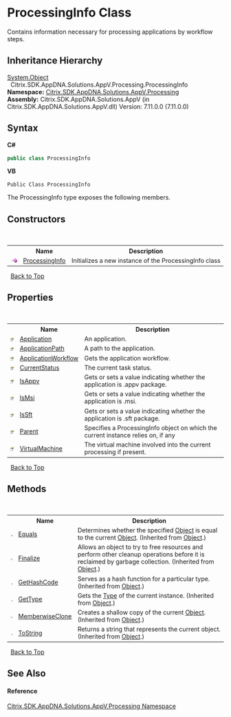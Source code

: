 # ProcessingInfo Class
 

Contains information necessary for processing applications by workflow steps.


## Inheritance Hierarchy
<a href="http://msdn2.microsoft.com/en-us/library/e5kfa45b" target="_blank">System.Object</a><br />&nbsp;&nbsp;Citrix.SDK.AppDNA.Solutions.AppV.Processing.ProcessingInfo<br />
**Namespace:**&nbsp;<a href="e89d7bb5-69e7-7aff-5732-d06b09ac746d">Citrix.SDK.AppDNA.Solutions.AppV.Processing</a><br />**Assembly:**&nbsp;Citrix.SDK.AppDNA.Solutions.AppV (in Citrix.SDK.AppDNA.Solutions.AppV.dll) Version: 7.11.0.0 (7.11.0.0)

## Syntax

**C#**
```csharp
public class ProcessingInfo
```

**VB**
```vbnet
Public Class ProcessingInfo
```

The ProcessingInfo type exposes the following members.


## Constructors
&nbsp;<table><tr><th></th><th>Name</th><th>Description</th></tr><tr><td>![Public method](media/pubmethod.gif "Public method")</td><td><a href="d76f2264-bbce-9bf0-6be1-2bb2162057bd">ProcessingInfo</a></td><td>
Initializes a new instance of the ProcessingInfo class</td></tr></table>&nbsp;
<a href="#processinginfo-class">Back to Top</a>

## Properties
&nbsp;<table><tr><th></th><th>Name</th><th>Description</th></tr><tr><td>![Public property](media/pubproperty.gif "Public property")</td><td><a href="62d04e95-4c9d-a235-4f65-97aca0a43c38">Application</a></td><td>
An application.</td></tr><tr><td>![Public property](media/pubproperty.gif "Public property")</td><td><a href="aab2916b-865b-df14-9134-f5127436026a">ApplicationPath</a></td><td>
A path to the application.</td></tr><tr><td>![Public property](media/pubproperty.gif "Public property")</td><td><a href="2785fe28-7c74-0285-b66e-84fe13a8ad95">ApplicationWorkflow</a></td><td>
Gets the application workflow.</td></tr><tr><td>![Public property](media/pubproperty.gif "Public property")</td><td><a href="ed09a90a-4f33-03b2-2906-b9b34cc64b12">CurrentStatus</a></td><td>
The current task status.</td></tr><tr><td>![Public property](media/pubproperty.gif "Public property")</td><td><a href="d844517e-7997-1eab-d529-784039e8b317">IsAppv</a></td><td>
Gets or sets a value indicating whether the application is .appv package.</td></tr><tr><td>![Public property](media/pubproperty.gif "Public property")</td><td><a href="c023c3dd-b224-9efb-e560-fbf0b6a6694f">IsMsi</a></td><td>
Gets or sets a value indicating whether the application is .msi.</td></tr><tr><td>![Public property](media/pubproperty.gif "Public property")</td><td><a href="9b901847-f290-9ae9-5515-d8e3c148b349">IsSft</a></td><td>
Gets or sets a value indicating whether the application is .sft package.</td></tr><tr><td>![Public property](media/pubproperty.gif "Public property")</td><td><a href="1986a6eb-2eb0-7d5c-6c48-7a5a7b50a56a">Parent</a></td><td>
Specifies a ProcessingInfo object on which the current instance relies on, if any</td></tr><tr><td>![Public property](media/pubproperty.gif "Public property")</td><td><a href="9b758e68-9528-8cf0-fb2e-42f5fcf47e4f">VirtualMachine</a></td><td>
The virtual machine involved into the current processing if present.</td></tr></table>&nbsp;
<a href="#processinginfo-class">Back to Top</a>

## Methods
&nbsp;<table><tr><th></th><th>Name</th><th>Description</th></tr><tr><td>![Public method](media/pubmethod.gif "Public method")</td><td><a href="http://msdn2.microsoft.com/en-us/library/bsc2ak47" target="_blank">Equals</a></td><td>
Determines whether the specified <a href="http://msdn2.microsoft.com/en-us/library/e5kfa45b" target="_blank">Object</a> is equal to the current <a href="http://msdn2.microsoft.com/en-us/library/e5kfa45b" target="_blank">Object</a>.
 (Inherited from <a href="http://msdn2.microsoft.com/en-us/library/e5kfa45b" target="_blank">Object</a>.)</td></tr><tr><td>![Protected method](media/protmethod.gif "Protected method")</td><td><a href="http://msdn2.microsoft.com/en-us/library/4k87zsw7" target="_blank">Finalize</a></td><td>
Allows an object to try to free resources and perform other cleanup operations before it is reclaimed by garbage collection.
 (Inherited from <a href="http://msdn2.microsoft.com/en-us/library/e5kfa45b" target="_blank">Object</a>.)</td></tr><tr><td>![Public method](media/pubmethod.gif "Public method")</td><td><a href="http://msdn2.microsoft.com/en-us/library/zdee4b3y" target="_blank">GetHashCode</a></td><td>
Serves as a hash function for a particular type.
 (Inherited from <a href="http://msdn2.microsoft.com/en-us/library/e5kfa45b" target="_blank">Object</a>.)</td></tr><tr><td>![Public method](media/pubmethod.gif "Public method")</td><td><a href="http://msdn2.microsoft.com/en-us/library/dfwy45w9" target="_blank">GetType</a></td><td>
Gets the <a href="http://msdn2.microsoft.com/en-us/library/42892f65" target="_blank">Type</a> of the current instance.
 (Inherited from <a href="http://msdn2.microsoft.com/en-us/library/e5kfa45b" target="_blank">Object</a>.)</td></tr><tr><td>![Protected method](media/protmethod.gif "Protected method")</td><td><a href="http://msdn2.microsoft.com/en-us/library/57ctke0a" target="_blank">MemberwiseClone</a></td><td>
Creates a shallow copy of the current <a href="http://msdn2.microsoft.com/en-us/library/e5kfa45b" target="_blank">Object</a>.
 (Inherited from <a href="http://msdn2.microsoft.com/en-us/library/e5kfa45b" target="_blank">Object</a>.)</td></tr><tr><td>![Public method](media/pubmethod.gif "Public method")</td><td><a href="http://msdn2.microsoft.com/en-us/library/7bxwbwt2" target="_blank">ToString</a></td><td>
Returns a string that represents the current object.
 (Inherited from <a href="http://msdn2.microsoft.com/en-us/library/e5kfa45b" target="_blank">Object</a>.)</td></tr></table>&nbsp;
<a href="#processinginfo-class">Back to Top</a>

## See Also


#### Reference
<a href="e89d7bb5-69e7-7aff-5732-d06b09ac746d">Citrix.SDK.AppDNA.Solutions.AppV.Processing Namespace</a><br />